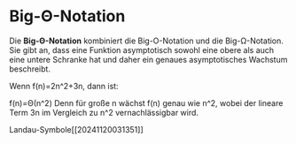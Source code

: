 # Big-Θ-Notation
Die **Big-Θ-Notation** kombiniert die Big-O-Notation und die Big-Ω-Notation. Sie gibt an, dass eine Funktion asymptotisch sowohl eine obere als auch eine untere Schranke hat und daher ein genaues asymptotisches Wachstum beschreibt.

Wenn f(n)=2n^2+3n, dann ist:

f(n)=Θ(n^2)
Denn für große n wächst f(n) genau wie n^2, wobei der lineare Term 3n im Vergleich zu n^2 vernachlässigbar wird.

Landau-Symbole[[20241120031351]]
